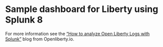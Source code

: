 # Sample dashboard for Liberty using Splunk 8
For more information see the [“How to analyze Open Liberty Logs with Splunk”](https://openliberty.io/blog/2020/05/27/how-to-analyze-open-liberty-logs-with-splunk.html) blog from Openliberty.io.

